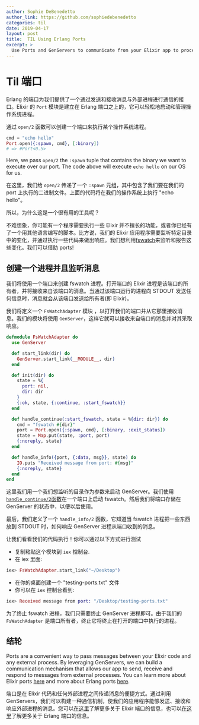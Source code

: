 ```yaml
---
author: Sophie DeBenedetto
author_link: https://github.com/sophiedebenedetto
categories: til
date: 2019-04-17
layout: post
title:  TIL Using Erlang Ports
excerpt: >
  Use Ports and GenServers to communicate from your Elixir app to processes running outside the Erlang VM.
---
```


# Til 端口

Erlang 的端口为我们提供了一个通过发送和接收消息与外部进程进行通信的接口。Elixir 的 `Port` 模块是建立在 Erlang 端口之上的，它可以轻松地启动和管理操作系统进程。

通过 `open/2` 函数可以创建一个端口来执行某个操作系统进程。

```elixir
cmd = "echo hello"
Port.open({:spawn, cmd}, [:binary])
# => #Port<0.5>
```

Here, we pass `open/2` the `:spawn` tuple that contains the binary we want to execute over our port. The code above will execute `echo hello` on our OS for us.

在这里，我们给 `open/2` 传递了一个 `:spawn` 元组，其中包含了我们要在我们的 port 上执行的二进制文件。上面的代码将在我们的操作系统上执行 "echo hello"。

所以，为什么这是一个很有用的工具呢？

不难想象，你可能有一个程序需要执行一些 Elixir 并不擅长的功能，或者你已经有了一个用其他语言编写的脚本。比方说，我们的 Elixir 应用程序需要监听特定目录中的变化，并通过执行一些代码来做出响应。我们想利用[fswatch](https://github.com/emcrisostomo/fswatch)来监听和报告这些变化。我们可以借助 ports!
## 创建一个进程并且监听消息

我们将使用一个端口来创建 fswatch 进程。打开端口的 Elixir 进程是该端口的所有者，并将接收来自该端口的消息。当通过该端口运行的进程向 STDOUT 发送任何信息时，消息就会从该端口发送给所有者(即 Elixir)。

我们将定义一个 `FsWatchAdapter` 模块 ，以打开我们的端口并从它那里接收消息。我们的模块将使用 `GenServer`，这样它就可以接收来自端口的消息并对其采取响应。

```elixir
defmodule FsWatchAdapter do
  use GenServer

  def start_link(dir) do
    GenServer.start_link(__MODULE__, dir)
  end

  def init(dir) do
    state = %{
      port: nil,
      dir: dir
    }
    {:ok, state, {:continue, :start_fswatch}}
  end

  def handle_continue(:start_fswatch, state = %{dir: dir}) do
    cmd = "fswatch #{dir}"
    port = Port.open({:spawn, cmd}, [:binary, :exit_status])
    state = Map.put(state, :port, port)
    {:noreply, state}
  end

  def handle_info({port, {:data, msg}}, state) do
    IO.puts "Received message from port: #{msg}"
    {:noreply, state}
  end
end
```

这里我们用一个我们想监听的目录作为参数来启动 GenServer。我们使用[`handle_continue/2`函数](https://elixirschool.com/blog/til-genserver-handle-continue/)在一个端口上启动 fswatch。然后我们将端口存储在 GenServer 的状态中，以便以后使用。

最后，我们定义了一个 `handle_info/2` 函数，它知道当 fswatch 进程把一些东西放到 STDOUT 时，如何响应 GenServer 进程从端口收到的消息。

让我们看看我们的代码执行！你可以通过以下方式进行测试

* 复制粘贴这个模块到 `iex` 控制台.
* 在 iex 里面:

```elixir
iex> FsWatchAdapter.start_link("~/Desktop")
```

* 在你的桌面创建一个 "testing-ports.txt" 文件
* 你可以在 `iex` 控制台看到:

```elixir
iex> Received message from port: "/Desktop/testing-ports.txt"
```

为了终止 fswatch 进程，我们只需要终止 GenServer 进程即可。由于我们的 `FsWatchAdapter` 是端口所有者，终止它将终止在打开的端口中执行的进程。

## 结轮

Ports are a convenient way to pass messages between your Elixir code and any external process. By leveraging GenServers, we can build a communication mechanism that allows our app to send, receive and respond to messages from external processes. You can learn more about Elixir ports [here](https://hexdocs.pm/elixir/Port.html) and more about Erlang ports [here](http://erlang.org/doc/reference_manual/ports.html).

端口是在 Elixir 代码和任何外部进程之间传递消息的便捷方式。通过利用 GenServers，我们可以构建一种通信机制，使我们的应用程序能够发送、接收和响应外部进程的消息。您可以[在这里](https://hexdocs.pm/elixir/Port.html)了解更多关于 Elixir 端口的信息，也可以[在这里](http://erlang.org/doc/reference_manual/ports.html)了解更多关于 Erlang 端口的信息。
